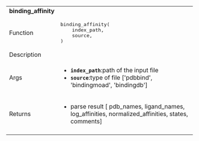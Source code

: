 <table>

<tr><td><b>binding_affinity</b></td>
<td></td>
</tr>
<tr><td>Function</td>
<td><pre lang="python">
binding_affinity(
	index_path,
	source,
)
</pre>
</td>
</tr>
<tr><td>Description</td>
<td></td>
</tr>

<tr><td>Args</td>
<td><ul><li><b><code>index_path</code></b>:path of the input file</li>
<li><b><code>source</code></b>:type of file ['pdbbind', 'bindingmoad', 'bindingdb']</li></ul></td>
</tr>

<tr><td>Returns</td>
<td><ul><li>parse result [ pdb_names, ligand_names, log_affinities, normalized_affinities, states, comments]</li></ul></td>
</tr>
<tr><td></td>
<td></td>
</tr>


